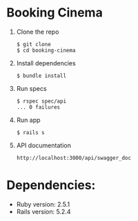 Booking Cinema
===========================
1. Clone the repo

   ```
   $ git clone 
   $ cd booking-cinema
   ```

2. Install dependencies

   ```
   $ bundle install
   ```

3. Run specs

   ```
   $ rspec spec/api
   ... 0 failures
   ```

4. Run app

   ```
   $ rails s

   ```

4. API documentation

   ```
   http://localhost:3000/api/swagger_doc

   ```

# Dependencies:
* Ruby version: 2.5.1
* Rails version: 5.2.4

